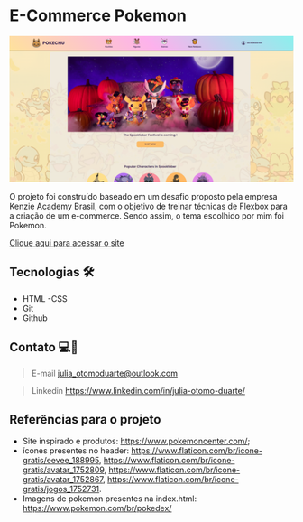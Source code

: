 # E-Commerce Pokemon 

![preview](./imagens/print.png)

O projeto foi construído baseado em um desafio proposto pela empresa Kenzie Academy Brasil, com o objetivo de treinar técnicas de Flexbox para a criação de um e-commerce. Sendo assim, o tema escolhido por mim foi Pokemon.


[Clique aqui para acessar o site](https://julia-otomo.github.io/E-commerce-pokemon/)


## Tecnologias ​🛠️​
- HTML
-CSS
- Git
- Github


## Contato 💻​📱​

> E-mail
julia_otomoduarte@outlook.com

> Linkedin
https://www.linkedin.com/in/julia-otomo-duarte/


## Referências para o projeto
- Site inspirado e produtos: https://www.pokemoncenter.com/;
- ícones presentes no header: https://www.flaticon.com/br/icone-gratis/eevee_188995, https://www.flaticon.com/br/icone-gratis/avatar_1752809, https://www.flaticon.com/br/icone-gratis/avatar_1752867, https://www.flaticon.com/br/icone-gratis/jogos_1752731.
- Imagens de pokemon presentes na index.html: https://www.pokemon.com/br/pokedex/
